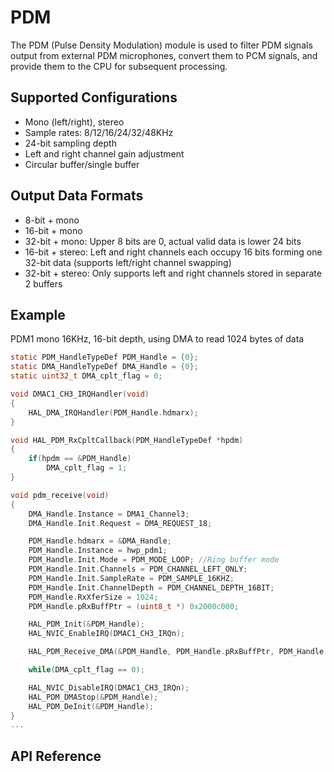 # PDM

The PDM (Pulse Density Modulation) module is used to filter PDM signals output from external PDM microphones, convert them to PCM signals, and provide them to the CPU for subsequent processing.

## Supported Configurations
 - Mono (left/right), stereo
 - Sample rates: 8/12/16/24/32/48KHz
 - 24-bit sampling depth
 - Left and right channel gain adjustment
 - Circular buffer/single buffer

## Output Data Formats
  - 8-bit + mono
  - 16-bit + mono
  - 32-bit + mono: Upper 8 bits are 0, actual valid data is lower 24 bits
  - 16-bit + stereo: Left and right channels each occupy 16 bits forming one 32-bit data (supports left/right channel swapping)
  - 32-bit + stereo: Only supports left and right channels stored in separate 2 buffers

## Example
PDM1 mono 16KHz, 16-bit depth, using DMA to read 1024 bytes of data

```c
static PDM_HandleTypeDef PDM_Handle = {0};
static DMA_HandleTypeDef DMA_Handle = {0};
static uint32_t DMA_cplt_flag = 0;

void DMAC1_CH3_IRQHandler(void)
{
    HAL_DMA_IRQHandler(PDM_Handle.hdmarx);
}

void HAL_PDM_RxCpltCallback(PDM_HandleTypeDef *hpdm)
{
    if(hpdm == &PDM_Handle)
        DMA_cplt_flag = 1;
}

void pdm_receive(void)
{
    DMA_Handle.Instance = DMA1_Channel3;
    DMA_Handle.Init.Request = DMA_REQUEST_18;

    PDM_Handle.hdmarx = &DMA_Handle;
    PDM_Handle.Instance = hwp_pdm1;
    PDM_Handle.Init.Mode = PDM_MODE_LOOP; //Ring buffer mode
    PDM_Handle.Init.Channels = PDM_CHANNEL_LEFT_ONLY;
    PDM_Handle.Init.SampleRate = PDM_SAMPLE_16KHZ;
    PDM_Handle.Init.ChannelDepth = PDM_CHANNEL_DEPTH_16BIT;
    PDM_Handle.RxXferSize = 1024;
    PDM_Handle.pRxBuffPtr = (uint8_t *) 0x2000c000;

    HAL_PDM_Init(&PDM_Handle);
    HAL_NVIC_EnableIRQ(DMAC1_CH3_IRQn);

    HAL_PDM_Receive_DMA(&PDM_Handle, PDM_Handle.pRxBuffPtr, PDM_Handle.RxXferSize);

    while(DMA_cplt_flag == 0);

    HAL_NVIC_DisableIRQ(DMAC1_CH3_IRQn);
    HAL_PDM_DMAStop(&PDM_Handle);
    HAL_PDM_DeInit(&PDM_Handle);
}
...
```

## API Reference
[](../api/hal/pdm.md)
